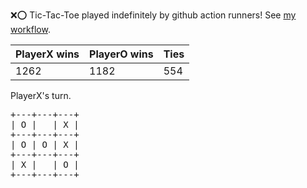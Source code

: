 :x::o: Tic-Tac-Toe played indefinitely by github action runners! See [my workflow](.github/workflows/play.yaml).

|PlayerX wins|PlayerO wins|Ties|
|-|-|-|
|1262|1182|554|

PlayerX's turn.

<pre>
+---+---+---+
| O |   | X |
+---+---+---+
| O | O | X |
+---+---+---+
| X |   | O |
+---+---+---+
</pre>